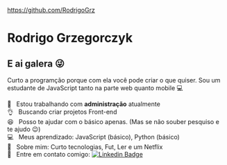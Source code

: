 https://github.com/RodrigoGrz

# Rodrigo Grzegorczyk

## E ai galera :stuck_out_tongue_winking_eye:
Curto a programção porque com ela você pode criar o que quiser.
Sou um estudante de JavaScript tanto na parte web quanto mobile :computer:

 :office:  &nbsp; Estou trabalhando com **administração** atualmente
 <br/>:ok_hand: &nbsp; Buscando criar projetos Front-end
 <br/>:satisfied: &nbsp; Posso te ajudar com o básico apenas. (Mas se não souber pesquiso e te ajudo :wink:)
 <br/>:computer: &nbsp; Meus aprendizado: JavaScript (básico), Python (básico)
 <br/>:movie_camera: &nbsp; Sobre mim: Curto tecnologias, Fut, Ler e um Netflix
 <br/>:email: &nbsp; Entre em contato comigo: [![Linkedin Badge](https://img.shields.io/badge/LinkedIn-Rodrigo%20Grzegorczyk-blue)](https://www.linkedin.com/in/rodrigo-grzegorczyk-0046981ab/)

